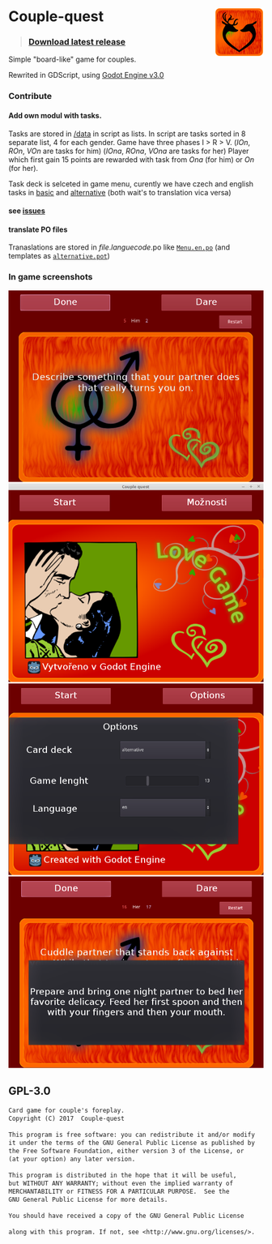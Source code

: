 # Couple-quest <img src="hra.png" align="right">
>### [Download latest release](../../releases/latest)

Simple "board-like" game for couples.

Rewrited in GDScript, using [Godot Engine v3.0](https://godotengine.org/) 


### Contribute
#### Add own modul with tasks.
Tasks are stored in [/data](/data) in script as lists.
In script are tasks sorted in 8 separate list, 4 for each gender.
Game have three phases I > R > V. (_IOn_, _ROn_, _VOn_ are tasks for him) (_IOna_, _ROna_, _VOna_ are tasks for her)
Player which first gain 15 points are rewarded with task from _Ona_ (for him) or _On_ (for her).

Task deck is selceted in game menu, curently we have czech and english tasks in [basic](/data/basic.gd) and [alternative](/data/alternative.gd) (both wait's to translation vica versa)

#### see [issues](../../issues)
#### translate PO files 
Tranaslations are stored in *file*.*languecode*.po like [`Menu.en.po`](/Menu.en.po) (and templates as [`alternative.pot`](/data/alternative.pot))
### In game screenshots
<img src="/screen_game.png">
<img src="/screen_menu.png">
<img src="/screen_options.png">
<img src="/screen_end.png">

## GPL-3.0

    Card game for couple's foreplay.
    Copyright (C) 2017  Couple-quest

    This program is free software: you can redistribute it and/or modify
    it under the terms of the GNU General Public License as published by
    the Free Software Foundation, either version 3 of the License, or
    (at your option) any later version.

    This program is distributed in the hope that it will be useful,
    but WITHOUT ANY WARRANTY; without even the implied warranty of
    MERCHANTABILITY or FITNESS FOR A PARTICULAR PURPOSE.  See the
    GNU General Public License for more details.

    You should have received a copy of the GNU General Public License

    along with this program. If not, see <http://www.gnu.org/licenses/>.
